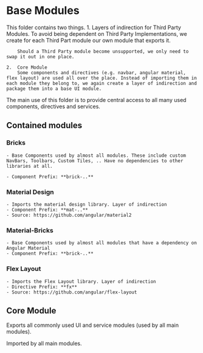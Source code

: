 # Base Modules

This folder contains two things.
    1.  Layers of indirection for Third Party Modules.
        To avoid being dependent on Third Party Implementations, we create for each Third Part module our own module that exports it. 
        
        Should a Third Party module become unsupported, we only need to swap it out in one place.

    2.  Core Module
        Some components and directives (e.g. navbar, angular material, flex layout) are used all over the place. Instead of importing them in each module they belong to, we again create a layer of indirection and package them into a base UI module.

The main use of this folder is to provide central access to all many used components, directives and services.

## Contained modules

### Bricks 
    - Base Components used by almost all modules. These include custom NavBars, Toolbars, Custom Tiles, .. Have no dependencies to other libraries at all.

    - Component Prefix: **brick-..**

### Material Design
    - Imports the material design library. Layer of indirection
    - Component Prefix: **mat-..**
    - Source: https://github.com/angular/material2

### Material-Bricks
    - Base Components used by almost all modules that have a dependency on Angular Material
    - Component Prefix: **brick-..**

### Flex Layout
    - Imports the Flex Layout library. Layer of indirection
    - Directive Prefix: **fx**
    - Source: https://github.com/angular/flex-layout

## Core Module
Exports all commonly used UI and service modules (used by all main modules).

Imported by all main modules.